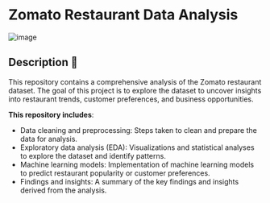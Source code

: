 # Zomato Restaurant Data Analysis



![image](https://github.com/user-attachments/assets/88febbf9-5880-418a-9a7e-70e3338edc6e)


## Description :pizza:
This repository contains a comprehensive analysis of the Zomato restaurant dataset. The goal of this project is to explore the dataset to uncover insights into restaurant trends, customer preferences, and business opportunities.

<b>This repository includes</b>:
* Data cleaning and preprocessing: Steps taken to clean and prepare the data for analysis.
* Exploratory data analysis (EDA): Visualizations and statistical analyses to explore the dataset and identify patterns.
* Machine learning models: Implementation of machine learning models to predict restaurant popularity or customer preferences.
* Findings and insights: A summary of the key findings and insights derived from the analysis.
